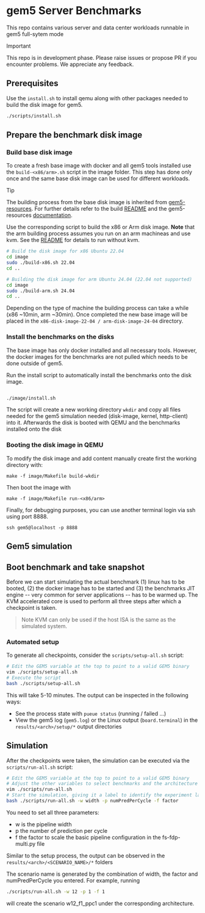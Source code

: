 # gem5 Server Benchmarks

This repo contains various server and data center workloads runnable in gem5 full-sytem mode

> [!IMPORTANT]
> This repo is in development phase. Please raise issues or propose PR if you encounter problems. We appreciate any feedback.






## Prerequisites

Use the `install.sh` to install qemu along with other packages needed to build the disk image for gem5.

```bash
./scripts/install.sh
```



## Prepare the benchmark disk image

### Build base disk image

To create a fresh base image with docker and all gem5 tools installed use the `build-<x86/arm>.sh` script in the image folder. This step has done only once and the same base disk image can be used for different workloads.

> [!TIP]
> The building process from the base disk image is inherited from [gem5-resources](https://github.com/gem5/gem5-resources). For further details refer to the build [README](./image/README.md) and the gem5-resources [documentation](https://github.com/gem5/gem5-resources/blob/stable/src/ubuntu-generic-diskimages/BUILDING.md).

Use the corresponding script to build the x86 or Arm disk image. 
**Note** that the arm building process assumes you run on an arm machineas and use kvm. See the [README](./image/README.md#disk-image) for details to run without kvm.

```bash
# Build the disk image for x86 Ubuntu 22.04
cd image
sudo ./build-x86.sh 22.04   
cd ..

# Building the disk image for arm Ubuntu 24.04 (22.04 not supported)
cd image
sudo ./build-arm.sh 24.04   
cd ..
```

Depending on the type of machine the building process can take a while (x86 ~10min, arm ~30min). Once completed the new base image will be placed in the `x86-disk-image-22-04 / arm-disk-image-24-04` directory.


### Install the benchmarks on the disks

The base image has only docker installed and all necessary tools. However, the docker images for the benchmarks are not pulled which needs to be done outside of gem5.

Run the install script to automatically install the benchmarks onto the disk image.
```bash

./image/install.sh
```
The script will create a new working directory `wkdir` and copy all files needed for the gem5 simulation needed (disk-image, kernel, http-client) into it.
Afterwards the disk is booted with QEMU and the benchmarks installed onto the disk


### Booting the disk image in QEMU

To modify the disk image and add content manually create first the working directory with:
```
make -f image/Makefile build-wkdir 
```
Then boot the image with
```
make -f image/Makefile run-<x86/arm> 
```
Finally, for debugging purposes, you can use another terminal login via ssh using port 8888.
```
ssh gem5@localhost -p 8888
```



## Gem5 simulation

## Boot benchmark and take snapshot

Before we can start simulating the actual benchmark (1) linux has to be booted, (2) the docker image has to be started and (3) the benchmarks JIT engine -- very common for server applications -- has to be warmed up.
The KVM accelerated core is used to perform all three steps after which a checkpoint is taken.
> Note KVM can only be used if the host ISA is the same as the simulated system.

### Automated setup
To generate all checkpoints, consider the `scripts/setup-all.sh` script:

```bash
# Edit the GEM5 variable at the top to point to a valid GEM5 binary
vim ./scripts/setup-all.sh
# Execute the script
bash ./scripts/setup-all.sh
```

This will take 5-10 minutes. The output can be inspected in the following ways: 
- See the process state with `pueue status` (running / failed ...)
- View the gem5 log (`gem5.log`) or the Linux output (`board.terminal`) in the `results/<arch>/setup/*` output directories


## Simulation

After the checkpoints were taken, the simulation can be executed via the `scripts/run-all.sh` script:

```bash
# Edit the GEM5 variable at the top to point to a valid GEM5 binary
# Adjust the other variables to select benchmarks and the architecture
vim ./scripts/run-all.sh
# Start the simulation, giving it a label to identify the experiment later
bash ./scripts/run-all.sh -w width -p numPredPerCycle -f factor
```
You need to set all three parameters:
 - w is the pipeline width
 - p the number of prediction per cycle 
 - f the factor to scale the basic pipeline configuration in the fs-fdp-multi.py file


Similar to the setup process, the output can be observed in the `results/<arch>/<SCENARIO_NAME>/*` folders

The scenario name is generated by the combination of width, the factor and numPredPerCycle you entered. For example, running 
```bash 
./scripts/run-all.sh -w 12 -p 1 -f 1
 ```
will create the scenario w12_f1_ppc1 under the corresponding architecture.

